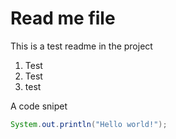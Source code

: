 # Read me file
This is a test readme in the project

  1. Test
2. Test
3. test

A code snipet
```java
System.out.println("Hello world!");
```


